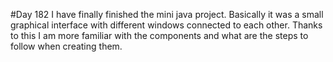 #Day 182
I have finally finished the mini java project. Basically it was a small graphical interface with different windows connected to each other.
Thanks to this I am more familiar with the components and what are the steps to follow when creating them.